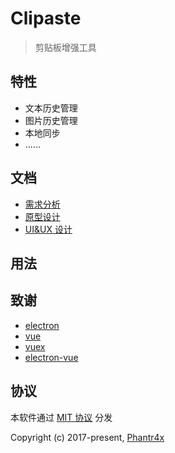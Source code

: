 # Clipaste

> 剪贴板增强工具

## 特性

- 文本历史管理
- 图片历史管理
- 本地同步
- ……

## 文档

- [需求分析]()
- [原型设计]()
- [UI&UX 设计]()

## 用法



## 致谢

- [electron](https://github.com/electron/electron)
- [vue](https://github.com/vuejs/vue)
- [vuex](https://github.com/vuejs/vuex/)
- [electron-vue](https://github.com/SimulatedGREG/electron-vue)

## 协议

本软件通过 [MIT 协议](https://opensource.org/licenses/MIT) 分发

Copyright (c) 2017-present, [Phantr4x](https://github.com/Phantr4x)
